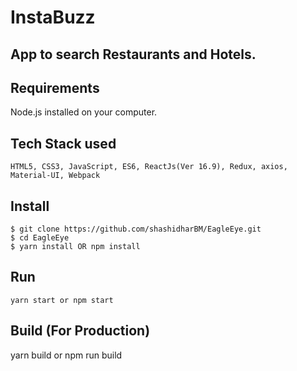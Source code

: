 # InstaBuzz 

## App to search Restaurants and Hotels.

## Requirements

Node.js installed on your computer.

## Tech Stack used
    HTML5, CSS3, JavaScript, ES6, ReactJs(Ver 16.9), Redux, axios, Material-UI, Webpack

## Install

    $ git clone https://github.com/shashidharBM/EagleEye.git
    $ cd EagleEye
    $ yarn install OR npm install

## Run 

    yarn start or npm start

## Build (For Production)

  yarn build  or npm run build


